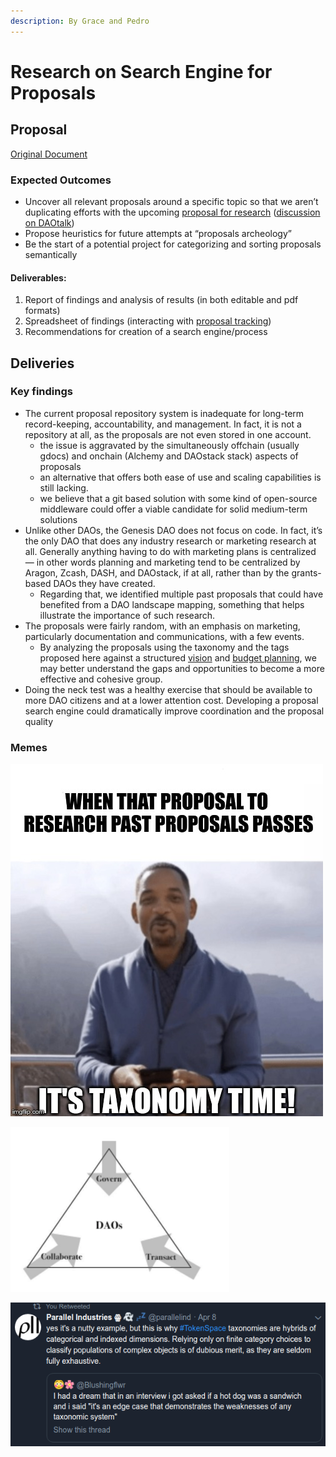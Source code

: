 ```yaml
---
description: By Grace and Pedro
---
```


# Research on Search Engine for Proposals

## Proposal

[Original Document](https://docs.google.com/document/d/1iw7BA5aIsjuHNxi9DeZyHtatLNPw5tYYrkfNARQmVK0/edit)

### Expected Outcomes 

* Uncover all relevant proposals around a specific topic so that we aren’t duplicating efforts with the upcoming [proposal for research](https://docs.google.com/spreadsheets/d/1pQrfzQMafzrsXt66ZzJBTjm20qeLXoUFX51ptRywLm4/edit#gid=1194219037) \([discussion on DAOtalk](https://daotalk.org/t/case-studies-decentralized-orgs-with-on-chain-governance/395)\)
* Propose heuristics for future attempts at “proposals archeology”
* Be the start of a potential project for categorizing and sorting proposals semantically  

#### Deliverables:

1. Report of findings and analysis of results \(in both editable and pdf formats\)
2. Spreadsheet of findings \(interacting with [proposal tracking](https://docs.google.com/spreadsheets/d/1FV8iz4ebZb4E3nXckzPsWy7IfhtsX3filkbX_gbPLNs/edit#gid=1899049180)\)
3. Recommendations for creation of a search engine/process

## Deliveries

### Key findings

* The current proposal repository system is inadequate for long-term record-keeping, accountability, and management. In fact, it is not a repository at all, as the proposals are not even stored in one account.
  * the issue is aggravated by the simultaneously offchain \(usually gdocs\) and onchain \(Alchemy and DAOstack stack\) aspects of proposals
  * an alternative that offers both ease of use and scaling capabilities is still lacking. 
  * we believe that a git based solution with some kind of open-source middleware could offer a viable candidate for solid medium-term solutions
* Unlike other DAOs, the Genesis DAO does not focus on code. In fact, it’s the only DAO that does any industry research or marketing research at all. Generally anything having to do with marketing plans is centralized — in other words planning and marketing tend to be centralized by Aragon, Zcash, DASH, and DAOstack, if at all, rather than by the grants-based DAOs they have created.
  * Regarding that, we identified multiple past proposals that could have benefited from a DAO landscape mapping, something that helps illustrate the importance of such research.
* The proposals were fairly random, with an emphasis on marketing, particularly documentation and communications, with a few events.
  * By analyzing the proposals using the taxonomy and the tags proposed here against a structured [vision](https://docs.google.com/document/d/10-0ppf_QpYdlBC_AFWt-QhJWyUpBRl5zU9bU1AWXUqU/edit#heading=h.ggo559linbt0) and [budget planning](https://docs.google.com/document/d/1fyhXSv_yp38FbC-R3aJPqqVJDvi6i0LATZya5F9vtZ4/edit), we may better understand the gaps and opportunities to become a more effective and cohesive group.
* Doing the neck test was a healthy exercise that should be available to more DAO citizens and at a lower attention cost. Developing a proposal search engine could dramatically improve coordination and the proposal quality 



### Memes

![](../../.gitbook/assets/2zuooy.jpg)

![From &quot;Beyond the End of History&quot; by Cem](../../.gitbook/assets/image%20%284%29.png)

![](../../.gitbook/assets/image%20%282%29.png)

